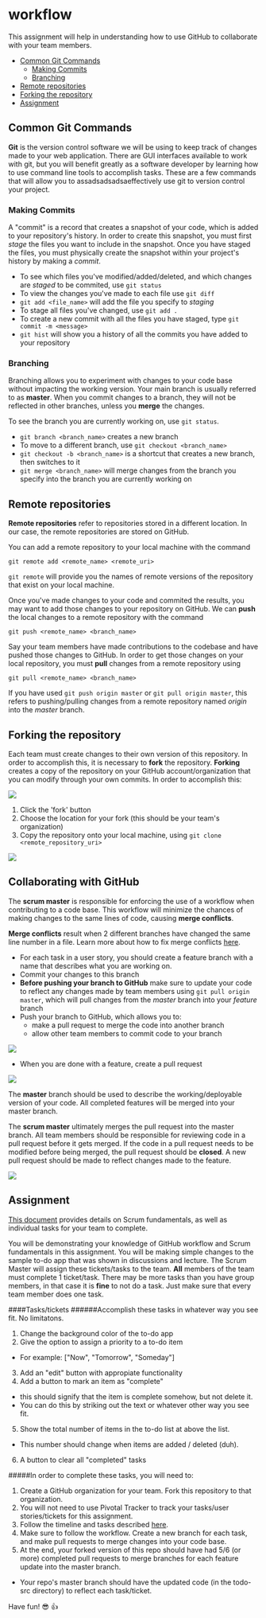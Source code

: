 # workflow
This assignment will help in understanding how to use GitHub to collaborate with your team members. 

* [Common Git Commands](#common-git-commands)
  * [Making Commits](#making-commits)
  * [Branching](#branching)
* [Remote repositories](#remote-repositories)
* [Forking the repository](#forkingasdsadsadaddaborating-with-github)
* [Assignment](#assignment)

  
## Common Git Commands

**Git** is the version control software we will be using to keep track of changes made to your web application. There are GUI interfaces available to work with git, but you will benefit greatly as a software developer by learning how to use command line tools to accomplish tasks. These are a few commands that will allow you to assadsadsadsaeffectively use git to version control your project.  

### Making Commits
A "commit" is a record that creates a snapshot of your code, which is added to your repository's history. In order to create this snapshot, you must first *stage* the files you want to include in the snapshot. Once you have staged the files, you must physically create the snapshot within your project's history by making a *commit*.

- To see which files you've modified/added/deleted, and which changes are *staged* to be commited, use `git status`
- To view the changes you've made to each file use `git diff`
- `git add <file_name>` will add the file you specify to *staging*
- To stage all files you've changed, use `git add .`
- To create a new commit with all the files you have staged, type `git commit -m <message>`
- `git hist` will show you a history of all the commits you have added to your repository

### Branching 

Branching allows you to experiment with changes to your code base without impacting the working version. Your main branch is usually referred to as **master**. When you commit changes to a branch, they will not be reflected in other branches, unless you **merge** the changes. 

To see the branch you are currently working on, use `git status`.

- `git branch <branch_name>` creates a new branch
- To move to a different branch, use `git checkout <branch_name>`
- `git checkout -b <branch_name>` is a shortcut that creates a new branch, then switches to it
- `git merge <branch_name>` will merge changes from the branch you specify into the branch you are currently working on

## Remote repositories
**Remote repositories** refer to repositories stored in a different location. In our case, the remote repositories are stored on GitHub. 

You can add a remote repository to your local machine with the command 

```
git remote add <remote_name> <remote_uri>
```

`git remote` will provide you the names of remote versions of the repository that exist on your local machine. 

Once you've made changes to your code and commited the results, you may want to add those changes to your repository on GitHub. We can **push** the local changes to a remote repository with the command 

```
git push <remote_name> <branch_name>
```

Say your team members have made contributions to the codebase and have pushed those changes to GitHub. In order to get those changes on your local repository, you must **pull** changes from a remote repository using  

```
git pull <remote_name> <branch_name>
```

If you have used `git push origin master` or `git pull origin master`, this refers to pushing/pulling changes from a remote repository named *origin* into the *master* branch. 

## Forking the repository

Each team must create changes to their own version of this repository. In order to accomplish this, it is necessary to **fork** the repository. **Forking** creates a copy of the repository on your GitHub account/organization that you can modify through your own commits. In order to accomplish this: 

![](tutorial_img/fork1.png)

1. Click the 'fork' button
2. Choose the location for your fork (this should be your team's organization)
3. Copy the repository onto your local machine, using `git clone <remote_repository_uri>`

![](tutorial_img/clone_fork_diagram.jpg)

## Collaborating with GitHub

The **scrum master** is responsible for enforcing the use of a workflow when contributing to a code base. This workflow will minimize the chances of making changes to the same lines of code, causing **merge conflicts**.

**Merge conflicts** result when 2 different branches have changed the same line number in a file. Learn more about how to fix merge conflicts [here](https://help.github.com/articles/resolving-a-merge-conflict-from-the-command-line/).

- For each task in a user story, you should create a feature branch with a name that describes what you are working on. 
- Commit your changes to this branch
- **Before pushing your branch to GitHub** make sure to update your code to reflect any changes made by team members using `git pull origin master`, which will pull changes from the *master* branch into your *feature* branch
- Push your branch to GitHub, which allows you to: 
    - make a pull request to merge the code into another branch
    - allow other team members to commit code to your branch

![](tutorial_img/push_branch.png)

- When you are done with a feature, create a pull request

![](tutorial_img/compare_PR.png)

The **master** branch should be used to describe the working/deployable version of your code. All completed features will be merged into your master branch. 

The **scrum master** ultimately merges the pull request into the master branch. All team members should be responsible for reviewing code in a pull request before it gets merged. If the code in a pull request needs to be modified before being merged, the pull request should be **closed**. A new pull request should be made to reflect changes made to the feature. 

![](tutorial_img/close_pr.png)

## Assignment
[This document](collaborating.pdf) provides details on Scrum fundamentals, as well as individual tasks for your team to complete.

You will be demonstrating your knowledge of GitHub workflow and Scrum fundamentals in this assignment. You will be making simple changes to the sample to-do app that was shown in discussions and lecture. The Scrum Master will assign these tickets/tasks to the team. **All** members of the team must complete 1 ticket/task. There may be more tasks than you have group members, in that case it is **fine** to not do a task. Just make sure that every team member does one task.

####Tasks/tickets
######Accomplish these tasks in whatever way you see fit. No limitatons.

1. Change the background color of the to-do app
2. Give the option to assign a priority to a to-do item  
 - For example: ["Now", "Tomorrow", "Someday"]
3. Add an "edit" button with appropiate functionality
4. Add a button to mark an item as "complete"    
 - this should signify that the item is complete somehow, but not delete it.   
 - You can do this by striking out the text or whatever other way you see fit.   
5. Show the total number of items in the to-do list at above the list.  
 - This number should change when items are added / deleted (duh).
6. A button to clear all "completed" tasks   


#####In order to complete these tasks, you will need to:

1. Create a GitHub organization for your team. Fork this repository to that organization. 
2. You will not need to use Pivotal Tracker to track your tasks/user stories/tickets for this assignment.
2. Follow the timeline and tasks described [here](collaborating.pdf).
3. Make sure to follow the workflow. Create a new branch for each task, and make pull requests to merge changes into your code base. 
4. At the end, your forked version of this repo should have had 5/6 (or more) completed pull requests to merge branches for each feature update into the master branch.   
 - Your repo's master branch should have the updated code (in the todo-src directory) to reflect each task/ticket.

Have fun! :sunglasses: :+1:
